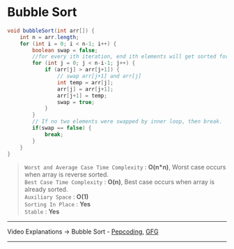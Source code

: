 # Bubble Sort

```java
void bubbleSort(int arr[]) {
    int n = arr.length;
    for (int i = 0; i < n-1; i++) {
        boolean swap = false;
        //for every ith iteration, end ith elements will get sorted for sure that's why we are running inner loop for 'n-i-1' times.
        for (int j = 0; j < n-i-1; j++) {
            if (arr[j] > arr[j+1]) {
                // swap arr[j+1] and arr[j]
                int temp = arr[j];
                arr[j] = arr[j+1];
                arr[j+1] = temp;
                swap = true;
            }
        }
        // If no two elements were swapped by inner loop, then break.
        if(swap == false) {
            break;
        }
    }
}
```
> `Worst and Average Case Time Complexity` : **O(n*n)**, Worst case occurs when array is reverse sorted.         
> `Best Case Time Complexity` : **O(n)**, Best case occurs when array is already sorted.                   
> `Auxiliary Space` : **O(1)**            
> `Sorting In Place` : **Yes**           
> `Stable` : **Yes**   
---
Video Explanations -> Bubble Sort - [Pepcoding](https://youtu.be/Jv-eGC2xmtU?list=PL-Jc9J83PIiFc7hJ5eeCb579PS8p-en4f), [GFG](https://youtu.be/nmhjrI-aW5o) 
<hr>
